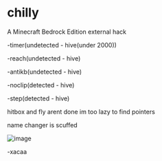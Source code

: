 # chilly

A Minecraft Bedrock Edition external hack

-timer(undetected - hive(under 2000))

-reach(undetected - hive)

-antikb(undetected - hive)

-noclip(detected - hive)

-step(detected - hive)

hitbox and fly arent done im too lazy to find pointers

name changer is scuffed

![image](https://user-images.githubusercontent.com/87253179/200104764-73eb69d6-089a-4630-b6d1-4d6731471ef7.png)

-xacaa
